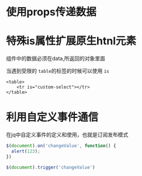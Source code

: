 # 使用props传递数据


# 特殊is属性扩展原生htnl元素

组件中的数据必须在data,所返回的对象里面

当遇到受限的 `table`的标签的时候可以使用 `is`
```
<table>
    <tr is="custom-select"></tr>
</table>
```

# 利用自定义事件通信

在jq中自定义事件的定义和使用，也就是订阅发布模式
```js
$(document).on('changeValue', function() {
  alert(123);
})

$(document).trigger('changeValue')
```

